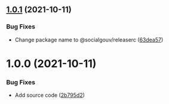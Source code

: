 ## [1.0.1](https://github.com/SocialGouv/releaserc/compare/v1.0.0...v1.0.1) (2021-10-11)


### Bug Fixes

* Change package name to @socialgouv/releaserc ([63dea57](https://github.com/SocialGouv/releaserc/commit/63dea57c016c435df2aa3bc6ec1dc8a201c34459))

# 1.0.0 (2021-10-11)


### Bug Fixes

* Add source code ([2b795d2](https://github.com/SocialGouv/releaserc/commit/2b795d2a4c0085e6960265c1029cbfbe29a7d58f))
